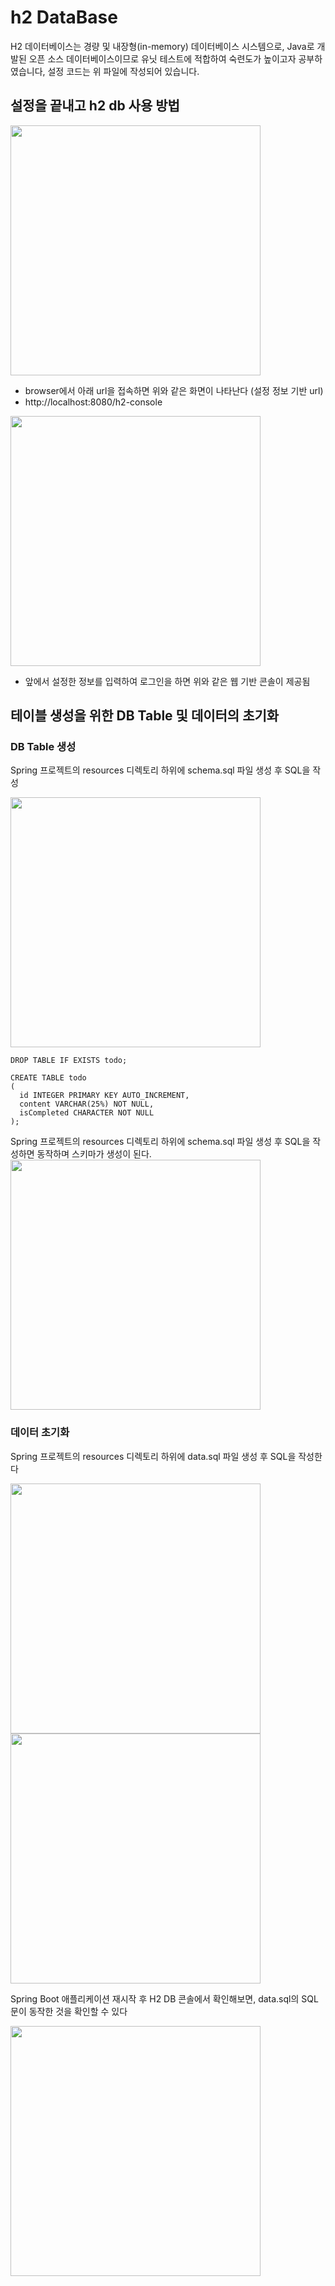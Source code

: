 # h2 DataBase

H2 데이터베이스는 경량 및 내장형(in-memory) 데이터베이스 시스템으로, Java로 개발된 오픈 소스 데이터베이스이므로 유닛 테스트에 적합하여 숙련도가 높이고자 공부하였습니다, 설정 코드는 위 파일에 작성되어 있습니다.

## 설정을 끝내고 h2 db 사용 방법

<img src="https://github.com/Hong5743/h2-DB/assets/136396772/611e709f-9e90-4f6f-9342-2bb3882bbd55"  width="400" height="400"/>

 - browser에서 아래 url을 접속하면 위와 같은 화면이 나타난다 (설정 정보 기반 url)
 - http://localhost:8080/h2-console

<img src="https://github.com/Hong5743/h2-DB/assets/136396772/e0386e31-4929-4a45-955a-a3810e2151d0"  width="400" height="400"/>

 - 앞에서 설정한 정보를 입력하여 로그인을 하면 위와 같은 웹 기반 콘솔이 제공됨

## 테이블 생성을 위한 DB Table 및 데이터의 초기화

### DB Table 생성
Spring 프로젝트의 resources 디렉토리 하위에 schema.sql 파일 생성 후 SQL을 작성

<img src="https://github.com/Hong5743/h2-DB/assets/136396772/e13c9559-506e-4698-ad18-3feffadebd3a"  width="400" height="400"/>

```
DROP TABLE IF EXISTS todo;

CREATE TABLE todo
(
  id INTEGER PRIMARY KEY AUTO_INCREMENT,
  content VARCHAR(25%) NOT NULL,
  isCompleted CHARACTER NOT NULL
);
```

Spring 프로젝트의 resources 디렉토리 하위에 schema.sql 파일 생성 후 SQL을 작성하면 동작하며 스키마가 생성이 된다.
<img src="https://github.com/Hong5743/h2-DB/assets/136396772/e7f1962a-affa-44b4-8fc8-5dad2ddd39bd"  width="400" height="400"/>

### 데이터 초기화

Spring 프로젝트의 resources 디렉토리 하위에 data.sql 파일 생성 후 SQL을 작성한다

<img src="https://github.com/Hong5743/h2-DB/assets/136396772/3dd6d73b-4207-4a71-a6b5-0ab7d1b417a3"  width="400" height="400"/>

<img src="https://github.com/Hong5743/h2-DB/assets/136396772/b99d00e4-b62a-4f2e-a524-8d0d0b4c2f99"  width="400" height="400"/>

Spring Boot 애플리케이션 재시작 후 H2 DB 콘솔에서 확인해보면, data.sql의 SQL문이 동작한 것을 확인할 수 있다

<img src="https://github.com/Hong5743/h2-DB/assets/136396772/25268c11-aa3c-4822-8e71-0d02831d9b8c"  width="400" height="400"/>



